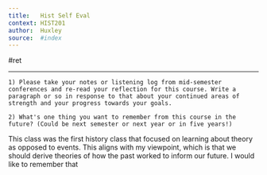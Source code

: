 ```yaml
---
title:   Hist Self Eval 
context: HIST201
author:  Huxley
source:  #index
---
```


#ret 

---


```
1) Please take your notes or listening log from mid-semester conferences and re-read your reflection for this course. Write a paragraph or so in response to that about your continued areas of strength and your progress towards your goals. 

2) What's one thing you want to remember from this course in the future? (Could be next semester or next year or in five years!)
```



This class was the first history class that focused on learning about theory as opposed to events. This aligns with my viewpoint, which is that we should derive theories of how the past worked to inform our future. I would like to remember that 




































